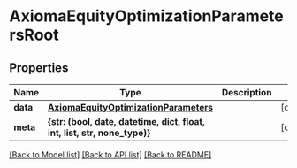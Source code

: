 # AxiomaEquityOptimizationParametersRoot


## Properties
Name | Type | Description | Notes
------------ | ------------- | ------------- | -------------
**data** | [**AxiomaEquityOptimizationParameters**](AxiomaEquityOptimizationParameters.md) |  | [optional] 
**meta** | **{str: (bool, date, datetime, dict, float, int, list, str, none_type)}** |  | [optional] 

[[Back to Model list]](../README.md#documentation-for-models) [[Back to API list]](../README.md#documentation-for-api-endpoints) [[Back to README]](../README.md)


